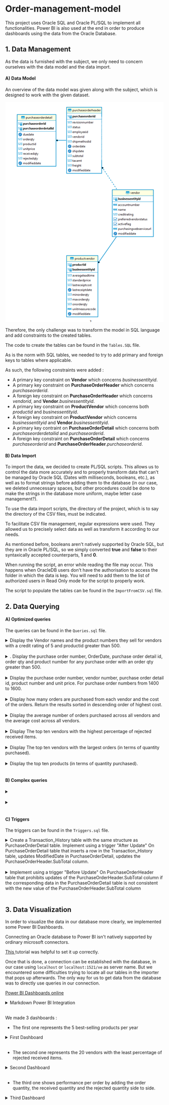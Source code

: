 # Order-management-model

This project uses Oracle SQL and Oracle PL/SQL to implement all functionalities.
Power BI is also used at the end in order to produce dashboards using the data from the Oracle Database.

## 1. Data Management

As the data is furnished with the subject, we only need to concern ourselves with the data model and the data import.

#### A) Data Model

An overview of the data model was given along with the subject, which is designed to work with the given dataset.

![Image not found](https://github.com/Pierrotpsy/Order-management-model/blob/main/Media/model.PNG)

Therefore, the only challenge was to transform the model in SQL language and add constraints to the created tables.

The code to create the tables can be found in the `Tables.SQL` file. 

As is the norm with SQL tables, we needed to try to add primary and foreign keys to tables where applicable.

As such, the following constraints were added : 
- A primary key constraint on **Vendor** which concerns *businessentityid*.
- A primary key constraint on **PurchaseOrderHeader** which concerns *purchaseorderid*.
- A foreign key constraint on **PurchaseOrderHeader** which concerns *vendorid*, and **Vendor**.*businessentityid*.
- A primary key constraint on **ProductVendor** which concerns both *productid* and *businessentityid*.
- A foreign key constraint on **ProductVendor** which concerns *businessentityid* and **Vendor**.*businessentityid*.
- A primary key contraint on **PurchaseOrderDetail** which concerns both *purchaseorderdetailid* and *purchaseorderid*.
- A foreign key constraint on **PurchaseOrderDetail** which concerns *purchaseorderid* and **PurchaseOrderHeader**.*purchaseorderid*.

#### B) Data Import

To import the data, we decided to create PL/SQL scripts. This allows us to control the data more accurately and to properly transform data that can't be managed by Oracle SQL (Dates with milliseconds, booleans, etc.), as well as to format strings before adding them to the database (in our case, we deleted unnecessary spaces, but other procedures could be done to make the strings in the database more uniform, maybe letter case management?).

To use the data import scripts, the directory of the project, which is to say the directory of the CSV files, must be indicated.

To facilitate CSV file management, regular expressions were used. They allowed us to precisely select data as well as transform it according to our needs.

As mentioned before, booleans aren't natively supported by Oracle SQL, but they are in Oracle PL/SQL, so we simply converted **true** and **false** to their syntaxically accepted counterparts, **1** and **0**.

When running the script, an error while reading the file may occur. This happens when OracleDB users don't have the authorisation to access the folder in which the data is kep. You will need to add them to the list of authorized users in Read Only mode for the script to properly work.

The script to populate the tables can be found in the `ImportFromCSV.sql` file.

## 2. Data Querying

#### A) Optimized queries

The queries can be found in the `Queries.sql` file.

<details>
    <summary>Display the Vendor names and the product numbers they sell for vendors with a credit rating of 5 and productid greater than 500.</summary>


```sql
SELECT name, productid  
    FROM vendor   
        INNER JOIN productvendor ON (vendor.businessentityid = productvendor.businessentityid)  
    WHERE (creditrating = 5) AND (productid > 500);  
        -- Cost : 4
```

![Image not found](https://github.com/Pierrotpsy/Order-management-model/blob/main/Media/2.A.PNG)
</details>

<br>

<details>
    <summary>. Display the purchase order number, OrderDate, purchase order detail id, order qty and product number for any purchase order with an order qty greater than 500.</summary>

```sql
SELECT purchaseorderheader.purchaseorderid, orderdate, purchaseorderdetailid, orderqty, productid  
    FROM purchaseorderheader  
        INNER JOIN purchaseorderdetail ON (purchaseorderheader.purchaseorderid = purchaseorderdetail.purchaseorderid)  
    WHERE orderqty > 500;  
        -- Cost : 30

-- Using materialized view :

CREATE materialized view product1  
    build immediate  
    refresh complete on demand  
    as  
        SELECT purchaseorderheader.purchaseorderid, orderdate, purchaseorderdetailid, orderqty, productid, vendorid, unitprice  
        FROM purchaseorderheader  
            INNER JOIN purchaseorderdetail ON (purchaseorderheader.purchaseorderid = purchaseorderdetail.purchaseorderid);  
        
SELECT purchaseorderid, orderdate, purchaseorderdetailid, orderqty, productid  
    FROM product1  
        WHERE orderqty > 500;  
        -- Cost : 14
```

![Image not found](https://github.com/Pierrotpsy/Order-management-model/blob/main/Media/2.B.PNG)
</details>

<br>

<details>
    <summary>Display the purchase order number, vendor number, purchase order detail id, product number and unit price. For purchase order numbers from 1400 to 1600.</summary>

```sql
SELECT purchaseorderheader.purchaseorderid, vendorid, purchaseorderdetailid, productid, unitprice  
    FROM purchaseorderheader  
        INNER JOIN purchaseorderdetail ON (purchaseorderheader.purchaseorderid = purchaseorderdetail.purchaseorderid)  
    WHERE purchaseorderheader.purchaseorderid BETWEEN 1400 AND 1600;  
        -- Cost : 30  

-- Using materialized view :  
      
SELECT purchaseorderid, vendorid, purchaseorderdetailid, productid, unitprice   
    FROM product1  
        WHERE purchaseorderid BETWEEN 1400 AND 1600;  
        -- Cost : 14  

DROP materialized view product1;
```

![Image not found](https://github.com/Pierrotpsy/Order-management-model/blob/main/Media/2.C.PNG)
</details>

<br>

<details>
    <summary>Display how many orders are purchased from each vendor and the cost of the orders. Return the results sorted in descending order of highest cost.</summary>

```sql
SELECT COUNT(purchaseorderid) AS numberorder, vendorid, SUM(subtotal + freight + taxamt)AS ordercost  
    FROM purchaseorderheader  
        INNER JOIN vendor ON vendorid = businessentityid  
    GROUP BY vendorid  
    ORDER BY ordercost DESC;  
        -- Cost : 14  
        
-- Using materialized view :  
 
CREATE materialized view vendor  
    build immediate  
    refresh complete on demand  
    as  
        SELECT COUNT(purchaseorderid) AS numberorder, vendorid, SUM(subtotal + freight + taxamt) AS ordercost  
        FROM purchaseorderheader  
            INNER JOIN vendor ON vendorid = businessentityid  
        GROUP BY vendorid;  

SELECT * FROM vendor  
    ORDER BY ordercost DESC;  
        -- Cost : 3  
```

![Image not found](https://github.com/Pierrotpsy/Order-management-model/blob/main/Media/2.D.PNG)
</details>

<br>

<details>
    <summary>Display the average number of orders purchased across all vendors and the average cost across all vendors.</summary>

```sql
SELECT round(AVG(numberorder), 3), round(AVG(ordercost),3)  
    FROM(  
        SELECT COUNT(purchaseorderid) AS numberorder, vendorid, SUM(subtotal + freight + taxamt) AS ordercost  
            FROM purchaseorderheader  
                INNER JOIN vendor ON vendorid = businessentityid  
            GROUP BY vendorid);  
        -- Cost : 13  
        
-- Using materialized view :  
     
SELECT round(AVG(numberorder), 3), round(AVG(ordercost),3)   
    FROM vendor;  
        -- Cost : 2  

DROP materialized view vendor;  
```

![Image not found](https://github.com/Pierrotpsy/Order-management-model/blob/main/Media/2.E.PNG)
</details>

<br>

<details>
    <summary>Display The top ten vendors with the highest percentage of rejected received items.</summary>

```sql
SELECT vendorid, round((100*SUM(rejectedqty) / SUM(receivedqty)),3) AS percentagerejected  
    FROM purchaseorderheader  
        INNER JOIN purchaseorderdetail ON (purchaseorderheader.purchaseorderid = purchaseorderdetail.purchaseorderid)  
    GROUP BY vendorid  
    ORDER BY percentagerejected DESC FETCH FIRST 10 ROWS ONLY;  
        -- Cost : 34  

-- Using materialized view :  

CREATE materialized view product2  
    build immediate  
    refresh complete on demand  
    as  
        SELECT vendorid, orderqty, purchaseorderdetailid, rejectedqty, receivedqty, productid  
        FROM purchaseorderheader  
            INNER JOIN purchaseorderdetail ON (purchaseorderheader.purchaseorderid = purchaseorderdetail.purchaseorderid);  

SELECT vendorid, round((100*SUM(rejectedqty) / SUM(receivedqty)),3) AS percentagerejected  FROM product2  
    GROUP BY vendorid  
    ORDER BY percentagerejected DESC FETCH FIRST 10 ROWS ONLY;  
        -- Cost : 14  
```

![Image not found](https://github.com/Pierrotpsy/Order-management-model/blob/main/Media/2.F.PNG)
</details>

<br>

<details>
    <summary>Display The top ten vendors with the largest orders (in terms of quantity purchased).</summary>

```sql
SELECT vendorid, SUM(orderqty) AS qty  
    FROM purchaseorderheader  
        INNER JOIN purchaseorderdetail ON (purchaseorderheader.purchaseorderid = purchaseorderdetail.purchaseorderid)  
    GROUP BY vendorid  
    ORDER BY qty DESC FETCH FIRST 10 ROWS ONLY;  
        -- Cost : 34  

-- Using materialized view :  

SELECT vendorid, SUM(orderqty) AS qty FROM product2  
    GROUP BY vendorid   
    ORDER BY qty DESC FETCH FIRST 10 ROWS ONLY;  
        -- Cost : 14        
```

![Image not found](https://github.com/Pierrotpsy/Order-management-model/blob/main/Media/2.G_1.PNG)

```sql
SELECT vendorid, SUM(orderqty) AS sumorder  
    FROM purchaseorderheader  
        INNER JOIN purchaseorderdetail ON (purchaseorderheader.purchaseorderid = purchaseorderdetail.purchaseorderid)  
    GROUP BY purchaseorderdetailid, vendorid  
    ORDER BY sumorder DESC FETCH FIRST 10 ROWS ONLY;  
-- Can display the same vendor several times?  
        -- Cost : 34  

-- Using materialized view :  

SELECT vendorid, SUM(orderqty) AS sumorder  
    FROM product2  
    GROUP BY purchaseorderdetailid, vendorid  
    ORDER BY sumorder DESC FETCH FIRST 10 ROWS ONLY;  
        -- Cost : 14  
```

![Image not found](https://github.com/Pierrotpsy/Order-management-model/blob/main/Media/2.G_2.PNG)
</details>

<br>

<details>
    <summary>Display the top ten products (in terms of quantity purchased).</summary>

```sql
SELECT productid, SUM(orderqty) AS qtypurchased  
    FROM purchaseorderdetail  
    GROUP BY productid   
    ORDER BY qtypurchased DESC FETCH FIRST 10 ROWS ONLY;  
        -- Cost : 22  

-- Using materialized view :  

SELECT productid, SUM(orderqty) AS qtypurchased  
    FROM product2  
    GROUP BY productid  
    ORDER BY qtypurchased DESC FETCH FIRST 10 ROWS ONLY;  
        -- Cost : 14  
        
DROP materialized view product2;  
```

![Image not found](https://github.com/Pierrotpsy/Order-management-model/blob/main/Media/2.H.PNG)
</details>

<br>

#### B) Complex queries

<details>
    <summary></summary>

```sql
SELECT purchaseorderdetail.productid, SUM(purchaseorderdetail.unitprice*purchaseorderdetail.orderqty) AS amount, EXTRACT(YEAR FROM purchaseorderdetail.duedate) AS year  
    FROM purchaseorderdetail  
        INNER JOIN productvendor ON (purchaseorderdetail.productid = productvendor.productid)  
    GROUP BY purchaseorderdetail.productid, EXTRACT(YEAR from purchaseorderdetail.duedate)  
    ORDER BY year asc, amount desc;  
        -- Cost : 282  

-- Using materialsed view :  

CREATE materialized view purchase  
    build immediate  
    refresh complete on demand  
    as  
        SELECT purchaseorderdetail.productid, purchaseorderdetail.unitprice, purchaseorderdetail.orderqty, EXTRACT(YEAR FROM purchaseorderdetail.duedate) AS year, businessentityid, rejectedqty, receivedqty  
        FROM purchaseorderdetail  
            INNER JOIN productvendor ON (purchaseorderdetail.productid = productvendor.productid);  

SELECT productid, SUM(unitprice*orderqty) AS amount, year  
    FROM purchase  
    GROUP BY productid, year  
    ORDER BY year asc, amount desc;  
        -- Cost : 26  
```

![Image not found](https://github.com/Pierrotpsy/Order-management-model/blob/main/Media/2.I_1.PNG)
</details>

<br>

<details>
    <summary></summary>

```sql
SELECT productvendor.businessentityid, name, 100*SUM(rejectedqty)/SUM(receivedqty) AS rejected, SUM(orderqty), SUM(receivedqty), SUM(rejectedqty)  
    FROM purchaseorderdetail  
        INNER JOIN productvendor ON (purchaseorderdetail.productid = productvendor.productid)  
        INNER JOIN vendor ON (productvendor.businessentityid = vendor.businessentityid)  
    GROUP BY productvendor.businessentityid, name  
    ORDER BY rejected asc;  
        -- Cost : 26  

-- Using materialsed view :  

SELECT purchase.businessentityid, name, 100*SUM(rejectedqty)/SUM(receivedqty) AS rejected, SUM(orderqty), SUM(receivedqty), SUM(rejectedqty)  
    FROM purchase  
        INNER JOIN vendor ON (purchase.businessentityid = vendor.businessentityid)  
    GROUP BY purchase.businessentityid, name   
    ORDER BY rejected asc;  
        -- Cost : 28  
            --> The query that doesn't use the materialzed view is faster than the one using it.  

DROP materialized view purchase;  

```

![Image not found](https://github.com/Pierrotpsy/Order-management-model/blob/main/Media/2.I_2.PNG)
</details>

<br>

#### C) Triggers

The triggers can be found in the `Triggers.sql` file.

<details>
    <summary>Create a Transaction_History table with the same structure as
PurchaseOrderDetail table. Implement using a trigger "After Update" On
PurchaseOrderDetail table that inserts a row in the Transaction_History table, updates ModifiedDate in PurchaseOrderDetail, updates the PurchaseOrderHeader.SubTotal column.</summary>

<br>

The **TransactionHistory** table was easy to create.

```sql
--drop table TransactionHistory;

create table TransactionHistory(
   purchaseorderid number(10),
   purchaseorderdetailid number(10),
   duedate date,
   orderqty number(10),
   productid number(10),
   unitprice number,
   receivedqty number(10),
   rejectedqty number(10),
   modifieddate date
);
```

As for the trigger, it is asked that the trigger modifies the modified date of the table it applies to. However, this is by definition not permitted by Oracle SQL using an **AFTER UPDATE** trigger and will throw a mutating table error (*ORA-04091*). 
Therefore, we decided to implement a **BEFORE UPDATE** trigger which allows such an update. This doesn't change anything else in the trigger, since the two other functionalities would also work in an **AFTER UPDATE** trigger.

Here is the code for the trigger : 

```sql
--drop trigger Trig_After_POD_Update;

create or replace trigger Trig_Before_POD_Update
before update on PurchaseOrderDetail 
for each row
DECLARE  
BEGIN 
    select CURRENT_TIMESTAMP into :new.modifieddate from dual;
    
    insert into TransactionHistory values (
            :new.purchaseorderid,
            :new.purchaseorderdetailid,
            :new.duedate,
            :new.orderqty,
            :new.productid,
            :new.unitprice,
            :new.receivedqty,
            :new.rejectedqty,
            :new.modifieddate
            );
            
    update PurchaseOrderHeader 
        set subtotal = :new.orderqty*:new.unitprice 
            - :old.orderqty*:old.unitprice 
            + subtotal 
        where purchaseorderid = :new.purchaseorderid;
END;
/

--update PurchaseOrderDetail set unitprice = 10, orderqty = 1 where purchaseorderdetailid = 2;

```

</details>

<br>

<details>
    <summary>Implement using a trigger "Before Update" On PurchaseOrderHeader table that prohibits updates of the PurchaseOrderHeader.SubTotal column if the corresponding data in the PurchaseOrderDetail table is not consistent with the new value of the PurchaseOrderHeader.SubTotal column</summary>

<br>

Here is the code for the trigger : 

```sql
--drop trigger Trig_Before_POH_Update;

create or replace trigger Trig_Before_POH_Update
before update of subtotal on PurchaseOrderHeader 
for each row
DECLARE  
    invalidSubtotal exception;
    subtotalHeader PurchaseOrderHeader.subtotal%TYPE;
    subtotalDetail PurchaseOrderHeader.subtotal%TYPE;
BEGIN 
    select sum(orderqty*unitprice) into subtotalDetail 
        from PurchaseOrderDetail 
        where purchaseorderid = :new.purchaseorderid 
        group by purchaseorderid;

    subtotalHeader := :new.subtotal;
    if(subtotalHeader != subtotalDetail)
    then 
        raise invalidSubtotal;
    end if;
    
EXCEPTION 
    when invalidSubtotal then
    raise_application_error(-20010, 'Subtotal does not match the amounts in the PurchaseOrderDetail table');
END;
/

--update PurchaseOrderHeader set subtotal = 10 where purchaseorderid = 2;
```

![Image not found](link)
</details>

<br>


## 3. Data Visualization

In order to visualize  the data in our database more clearly, we implemented some Power BI Dashboards. 

Connecting an Oracle database to Power BI isn't natively supported by ordinary microsoft connectors.

[This ](https://www.oracle.com/a/ocom/docs/database/microsoft-powerbi-connection-adw.pdf) tutorial was helpful to set it up correctly.

Once that is done, a connection can be established with the database, in our case using `localhost` or `localhost:1521/xe` as server name. But we encountered some difficulties trying to locate all our tables in the importer that pops up afterwards. The only way for us to get data from the database was to directly use queries in our connection.

[Power BI Dashboards online](https://app.powerbi.com/links/u8K7Vs41tz?ctid=88eebcae-d6e6-4ef7-bba4-4c34f4c2d5e0&pbi_source=linkShare&bookmarkGuid=72f1d9bc-bd99-4682-88e8-1821c84fd1d5)

<details>
    <summary>Markdown Power BI Integration</summary>

<iframe title="dahsboards" width="1140" height="541.25" src="https://app.powerbi.com/reportEmbed?reportId=f206ee89-df15-4f9b-9e49-79dd3a160089&autoAuth=true&ctid=88eebcae-d6e6-4ef7-bba4-4c34f4c2d5e0" frameborder="0" allowFullScreen="true"></iframe>

</details>

<br>



We made 3 dashboards :
- The first one represents the 5 best-selling products per year

<details>
    <summary>First Dashboard</summary>

The dashboard was generated using this query :
```sql
select purchaseorderdetail.productid,      
    sum(purchaseorderdetail.unitprice*purchaseorderdetail.orderqty) as amount,  
    EXTRACT(YEAR from purchaseorderdetail.duedate) as year 
    from purchaseorderdetail 
        inner join productvendor on (purchaseorderdetail.productid = productvendor.productid) 
    group by purchaseorderdetail.productid, 
            EXTRACT(YEAR from purchaseorderdetail.duedate) 
    order by year asc, 
        amount desc;

```

A rank column was then generated according to each year, and a filter was applied to only select the first 5 products of each year.

Formatting was then applied to the visual in order to emphasize the values and to sort them correctly.

![Image not found](https://github.com/Pierrotpsy/Order-management-model/blob/main/Media/dahsboards-1.png)
</details>

<br>

- The second one represents the 20 vendors with the least percentage of rejected received items.
<details>
    <summary>Second Dashboard</summary>

The dashboard was generated using this query :
```sql
select productvendor.businessentityid, 
    name, 
    100*sum(rejectedqty)/sum(receivedqty) as rejected
    from purchaseorderdetail 
        inner join productvendor on (purchaseorderdetail.productid = productvendor.productid)
        inner join vendor on (productvendor.businessentityid = vendor.businessentityid) 
    group by productvendor.businessentityid, name 
    order by rejected asc;
```

A rank column was then added and a filter was applied to select the first 20 vendors.

Formatting was then applied to the visual in order to emphasize the values and to sort them correctly.

Although the question asked for the first 5 vendors, that wasn't very interesting since the first 5 vendors all have a percentage of rejected received items of 0. So we decided to include the first 20 vendors to make it more pertinent.

![Image not found](https://github.com/Pierrotpsy/Order-management-model/blob/main/Media/dahsboards-2.png)
</details>

<br>

- The third one shows performance per order by adding the order quantity, the received quantity and the rejected quantity side to side.
<details>
    <summary>Third Dashboard</summary>

This dashboard was generated using this query :
```sql
select purchaseorderid, 
    orderqty, 
    receivedqty, 
    rejectedqty 
    from PurchaseOrderDetail;
```

Formatting was then applied to the visual in order to emphasize the three values and to sort them correctly.

![Image not found](https://github.com/Pierrotpsy/Order-management-model/blob/main/Media/dahsboards-3.png)
</details>

<br>

